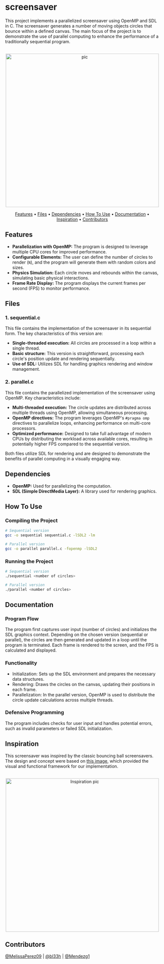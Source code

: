 # screensaver
This project implements a parallelized screensaver using OpenMP and SDL in C. The screensaver generates a number of moving objects circles that bounce within a defined canvas. The main focus of the project is to demonstrate the use of parallel computing to enhance the performance of a traditionally sequential program.

<p align="center">
  <br>
  <img src="https://i.imgur.com/da0ka7g.png" alt="pic" width="500">
  <br>
</p>
<p align="center" >
  <a href="#features">Features</a> •
  <a href="#files">Files</a> •
  <a href="#dependencies">Dependencies</a> •
  <a href="#how-to-use">How To Use</a> •
  <a href="#documentation">Documentation</a> •
  <a href="#inspiration">Inspiration</a> •
  <a href="#contributors">Contributors</a>
</p>

## Features
- **Parallelization with OpenMP:** The program is designed to leverage multiple CPU cores for improved performance.
- **Configurable Elements:** The user can define the number of circles to render (`N`), and the program will generate them with random colors and sizes.
- **Physics Simulation:** Each circle moves and rebounds within the canvas, simulating basic physical interactions.
- **Frame Rate Display:** The program displays the current frames per second (FPS) to monitor performance.

## Files
### 1. sequential.c
This file contains the implementation of the screensaver in its sequential form. The key characteristics of this version are:
- **Single-threaded execution:** All circles are processed in a loop within a single thread.
- **Basic structure:** This version is straightforward, processing each circle's position update and rendering sequentially.
- **Use of SDL:** Utilizes SDL for handling graphics rendering and window management.

### 2. parallel.c
This file contains the parallelized implementation of the screensaver using OpenMP. Key characteristics include:
- **Multi-threaded execution:** The circle updates are distributed across multiple threads using OpenMP, allowing simultaneous processing.
- **OpenMP directives:** The program leverages OpenMP's `#pragma omp` directives to parallelize loops, enhancing performance on multi-core processors.
- **Optimized performance:** Designed to take full advantage of modern CPUs by distributing the workload across available cores, resulting in potentially higher FPS compared to the sequential version.

Both files utilize SDL for rendering and are designed to demonstrate the benefits of parallel computing in a visually engaging way.

## Dependencies
- **OpenMP:** Used for parallelizing the computation.
- **SDL (Simple DirectMedia Layer):** A library used for rendering graphics.

## How To Use
### Compiling the Project
```bash
# Sequential version
gcc -o sequential sequential.c -lSDL2 -lm

# Parallel version
gcc -o parallel parallel.c -fopenmp -lSDL2
```
### Running the Project
```bash
# Sequential version
./sequential <number of circles>

# Parallel version
./parallel <number of circles>
```

## Documentation
### Program Flow
The program first captures user input (number of circles) and initializes the SDL graphics context. Depending on the chosen version (sequential or parallel), the circles are then generated and updated in a loop until the program is terminated. Each frame is rendered to the screen, and the FPS is calculated and displayed.

### Functionality
- Initialization: Sets up the SDL environment and prepares the necessary data structures.
- Rendering: Draws the circles on the canvas, updating their positions in each frame.
- Parallelization: In the parallel version, OpenMP is used to distribute the circle update calculations across multiple threads.

### Defensive Programming
The program includes checks for user input and handles potential errors, such as invalid parameters or failed SDL initialization.

## Inspiration
This screensaver was inspired by the classic bouncing ball screensavers. The design and concept were based on [this image](https://i.ytimg.com/vi/VYC5Q_9-rB4/maxresdefault.jpg), which provided the visual and functional framework for our implementation.

<p align="center">
  <br>
  <img src="https://i.ytimg.com/vi/VYC5Q_9-rB4/maxresdefault.jpg" alt="Inspiration pic" width="500">
  <br>
</p>

## Contributors
[@MelissaPerez09](https://github.com/MelissaPerez09) | [@bl33h](https://github.com/bl33h) | [@Mendezg1](https://github.com/Mendezg1)
